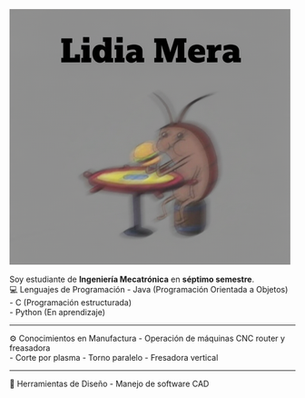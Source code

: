 ![Mi foto](finalcuca.png)


Soy estudiante de **Ingeniería Mecatrónica** en **séptimo semestre**.  
 💻 Lenguajes de Programación
    - Java (Programación Orientada a Objetos)  
    - C (Programación estructurada)  
    - Python (En aprendizaje)  

---
 ⚙️ Conocimientos en Manufactura
    -  Operación de máquinas CNC router y freasadora  
    - Corte por plasma
    - Torno paralelo
    - Fresadora vertical  

---
 🎨 Herramientas de Diseño
    - Manejo de software CAD
